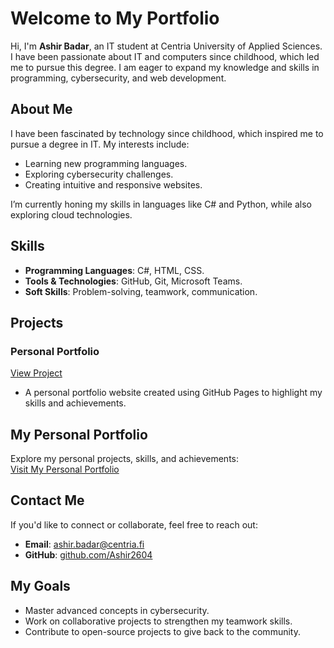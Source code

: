 # Welcome to My Portfolio

Hi, I'm **Ashir Badar**, an IT student at Centria University of Applied Sciences. I have been passionate about IT and computers since childhood, which led me to pursue this degree. I am eager to expand my knowledge and skills in programming, cybersecurity, and web development.

## About Me  
I have been fascinated by technology since childhood, which inspired me to pursue a degree in IT. My interests include:
- Learning new programming languages.
- Exploring cybersecurity challenges.
- Creating intuitive and responsive websites.

I’m currently honing my skills in languages like C# and Python, while also exploring cloud technologies.

## Skills  
- **Programming Languages**: C#, HTML, CSS.  
- **Tools & Technologies**: GitHub, Git, Microsoft Teams.  
- **Soft Skills**: Problem-solving, teamwork, communication.  

## Projects  
### Personal Portfolio  
[View Project](https://Ashir2604.github.io)  
- A personal portfolio website created using GitHub Pages to highlight my skills and achievements.

## My Personal Portfolio
Explore my personal projects, skills, and achievements:  
[Visit My Personal Portfolio](https://ashir2604.github.io)

## Contact Me
If you'd like to connect or collaborate, feel free to reach out:

- **Email**: [ashir.badar@centria.fi](mailto:ashir.badar@centria.fi)    
- **GitHub**: [github.com/Ashir2604](https://github.com/Ashir2604)

## My Goals  
- Master advanced concepts in cybersecurity.  
- Work on collaborative projects to strengthen my teamwork skills.  
- Contribute to open-source projects to give back to the community.

